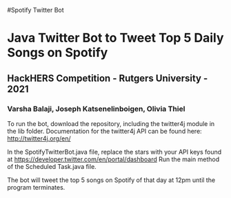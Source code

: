 #Spotify Twitter Bot

<h1>Java Twitter Bot to Tweet Top 5 Daily Songs on Spotify</h1>
<h2>HackHERS Competition - Rutgers University - 2021</h2>
<h3>Varsha Balaji, Joseph Katsenelinboigen, Olivia Thiel</h3>


To run the bot, download the repository, including the twitter4j module in the lib folder. Documentation for the twitter4j API can be found here: http://twitter4j.org/en/

In the SpotifyTwitterBot.java file, replace the stars with your API keys found at https://developer.twitter.com/en/portal/dashboard
Run the main method of the Scheduled Task.java file.


The bot will tweet the top 5 songs on Spotify of that day at 12pm until the program terminates.


